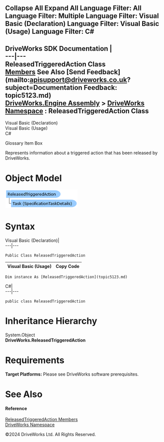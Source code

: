        

 Collapse All Expand All  Language Filter: All  Language Filter: Multiple  Language Filter: Visual Basic (Declaration) Language Filter: Visual Basic (Usage) Language Filter: C#  
---  
DriveWorks SDK Documentation  |   
---|---  
ReleasedTriggeredAction Class   
[Members](topic5124.md) See Also [Send Feedback](mailto:apisupport@driveworks.co.uk?subject=Documentation Feedback: topic5123.md)  
[DriveWorks.Engine Assembly](topic2156.md) > [DriveWorks Namespace](topic2159.md) : ReleasedTriggeredAction Class  
---  
  
Visual Basic (Declaration)    
Visual Basic (Usage)    
C# 

Glossary Item Box

Represents information about a triggered action that has been released by DriveWorks. 

# Object Model

![](dotnetdiagramimages/image252.png)

# Syntax

Visual Basic (Declaration)|   
---|---  
      
    
    Public Class ReleasedTriggeredAction   
  
Visual Basic (Usage)| Copy Code  
---|---  
      
    
    Dim instance As [ReleasedTriggeredAction](topic5123.md)  
  
C#|   
---|---  
      
    
    public class ReleasedTriggeredAction   
  
# Inheritance Hierarchy

System.Object  
**DriveWorks.ReleasedTriggeredAction**  


# Requirements

**Target Platforms:** Please see DriveWorks software prerequisites.

# See Also

#### Reference

[ReleasedTriggeredAction Members](topic5124.md)   
[DriveWorks Namespace](topic2159.md)

©2024 DriveWorks Ltd. All Rights Reserved.

